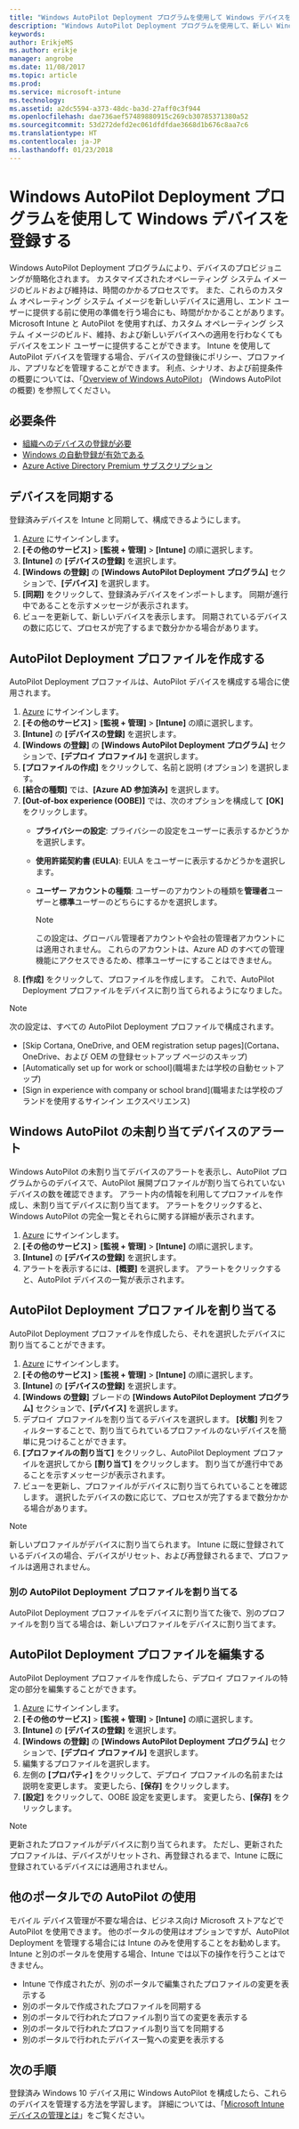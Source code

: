 ```yaml
---
title: "Windows AutoPilot Deployment プログラムを使用して Windows デバイスを登録する"
description: "Windows AutoPilot Deployment プログラムを使用して、新しい Windows 10 デバイスを登録する方法について説明します。"
keywords: 
author: ErikjeMS
ms.author: erikje
manager: angrobe
ms.date: 11/08/2017
ms.topic: article
ms.prod: 
ms.service: microsoft-intune
ms.technology: 
ms.assetid: a2dc5594-a373-48dc-ba3d-27aff0c3f944
ms.openlocfilehash: dae736aef57489880915c269cb30785371380a52
ms.sourcegitcommit: 53d272defd2ec061dfdfdae3668d1b676c8aa7c6
ms.translationtype: HT
ms.contentlocale: ja-JP
ms.lasthandoff: 01/23/2018
---
```

# <a name="enroll-windows-devices-using-windows-autopilot-deployment-program"></a>Windows AutoPilot Deployment プログラムを使用して Windows デバイスを登録する
Windows AutoPilot Deployment プログラムにより、デバイスのプロビジョニングが簡略化されます。 カスタマイズされたオペレーティング システム イメージのビルドおよび維持は、時間のかかるプロセスです。 また、これらのカスタム オペレーティング システム イメージを新しいデバイスに適用し、エンド ユーザーに提供する前に使用の準備を行う場合にも、時間がかかることがあります。 Microsoft Intune と AutoPilot を使用すれば、カスタム オペレーティング システム イメージのビルド、維持、および新しいデバイスへの適用を行わなくてもデバイスをエンド ユーザーに提供することができます。 Intune を使用して AutoPilot デバイスを管理する場合、デバイスの登録後にポリシー、プロファイル、アプリなどを管理することができます。 利点、シナリオ、および前提条件の概要については、「[Overview of Windows AutoPilot](https://docs.microsoft.com/windows/deployment/windows-10-auto-pilot)」 (Windows AutoPilot の概要) を参照してください。

## <a name="prerequisites"></a>必要条件
- [組織へのデバイスの登録が必要](https://docs.microsoft.com/en-us/windows/deployment/windows-autopilot/windows-10-autopilot#device-registration-and-oobe-customization)
- [Windows の自動登録が有効である](https://docs.microsoft.com/intune-classic/deploy-use/set-up-windows-device-management-with-microsoft-intune#enable-windows-10-automatic-enrollment)
- [Azure Active Directory Premium サブスクリプション](https://docs.microsoft.com/azure/active-directory/active-directory-get-started-premium) <!--&#40;[trial subscription](http://go.microsoft.com/fwlink/?LinkID=816845)&#41;-->

## <a name="synchronize-devices"></a>デバイスを同期する
登録済みデバイスを Intune と同期して、構成できるようにします。

1. [Azure](https://portal.azure.com/) にサインインします。
2. **[その他のサービス]** > **[監視 + 管理]** > **[Intune]** の順に選択します。
3. **[Intune]** の **[デバイスの登録]** を選択します。
4. **[Windows の登録]** の **[Windows AutoPilot Deployment プログラム]** セクションで、**[デバイス]** を選択します。
5. **[同期]** をクリックして、登録済みデバイスをインポートします。 同期が進行中であることを示すメッセージが表示されます。
6. ビューを更新して、新しいデバイスを表示します。 同期されているデバイスの数に応じて、プロセスが完了するまで数分かかる場合があります。  

## <a name="create-an-autopilot-deployment-profile"></a>AutoPilot Deployment プロファイルを作成する
AutoPilot Deployment プロファイルは、AutoPilot デバイスを構成する場合に使用されます。
1. [Azure](https://portal.azure.com/) にサインインします。 
2. **[その他のサービス]** > **[監視 + 管理]** > **[Intune]** の順に選択します。
3. **[Intune]** の **[デバイスの登録]** を選択します。
4. **[Windows の登録]** の **[Windows AutoPilot Deployment プログラム]** セクションで、**[デプロイ プロファイル]** を選択します。
5. **[プロファイルの作成]** をクリックして、名前と説明 (オプション) を選択します。 
6. **[結合の種類]** では、**[Azure AD 参加済み]** を選択します。
7. **[Out-of-box experience (OOBE)]** では、次のオプションを構成して **[OK]** をクリックします。 
   - **プライバシーの設定**: プライバシーの設定をユーザーに表示するかどうかを選択します。 
   - **使用許諾契約書 (EULA)**: EULA をユーザーに表示するかどうかを選択します。
   - **ユーザー アカウントの種類**: ユーザーのアカウントの種類を**管理者**ユーザーと**標準**ユーザーのどちらにするかを選択します。

     > [!Note]    
     > この設定は、グローバル管理者アカウントや会社の管理者アカウントには適用されません。 これらのアカウントは、Azure AD のすべての管理機能にアクセスできるため、標準ユーザーにすることはできません。
8. **[作成]** をクリックして、プロファイルを作成します。 これで、AutoPilot Deployment プロファイルをデバイスに割り当てられるようになりました。
     
> [!Note]    
> 次の設定は、すべての AutoPilot Deployment プロファイルで構成されます。
> - [Skip Cortana, OneDrive, and OEM registration setup pages]\(Cortana、OneDrive、および OEM の登録セットアップ ページのスキップ\)
> - [Automatically set up for work or school]\(職場または学校の自動セットアップ\)
> - [Sign in experience with company or school brand]\(職場または学校のブランドを使用するサインイン エクスペリエンス\)    

## <a name="alerts-for-windows-autopilot-unassigned-devices-----163236---"></a>Windows AutoPilot の未割り当てデバイスのアラート <!-- 163236 -->
Windows AutoPilot の未割り当てデバイスのアラートを表示し、AutoPilot プログラムからのデバイスで、AutoPilot 展開プロファイルが割り当てられていないデバイスの数を確認できます。 アラート内の情報を利用してプロファイルを作成し、未割り当てデバイスに割り当てます。 アラートをクリックすると、Windows AutoPilot の完全一覧とそれらに関する詳細が表示されます。 
1. [Azure](https://portal.azure.com/) にサインインします。 
2. **[その他のサービス]** > **[監視 + 管理]** > **[Intune]** の順に選択します。
3. **[Intune]** の **[デバイスの登録]** を選択します。
4. アラートを表示するには、**[概要]** を選択します。 アラートをクリックすると、AutoPilot デバイスの一覧が表示されます。  

## <a name="assign-an-autopilot-deployment-profile"></a>AutoPilot Deployment プロファイルを割り当てる
AutoPilot Deployment プロファイルを作成したら、それを選択したデバイスに割り当てることができます。

1. [Azure](https://portal.azure.com/) にサインインします。 
2. **[その他のサービス]** > **[監視 + 管理]** > **[Intune]** の順に選択します。
3. **[Intune]** の **[デバイスの登録]** を選択します。
4. **[Windows の登録]** ブレードの **[Windows AutoPilot Deployment プログラム]** セクションで、**[デバイス]** を選択します。
5. デプロイ プロファイルを割り当てるデバイスを選択します。 **[状態]** 列をフィルターすることで、割り当てられているプロファイルのないデバイスを簡単に見つけることができます。 
6. **[プロファイルの割り当て]** をクリックし、AutoPilot Deployment プロファイルを選択してから **[割り当て]** をクリックします。 割り当てが進行中であることを示すメッセージが表示されます。
7. ビューを更新し、プロファイルがデバイスに割り当てられていることを確認します。 選択したデバイスの数に応じて、プロセスが完了するまで数分かかる場合があります。 

> [!Note]
> 新しいプロファイルがデバイスに割り当てられます。 Intune に既に登録されているデバイスの場合、デバイスがリセット、および再登録されるまで、プロファイルは適用されません。

### <a name="assign-a-different-autopilot-deployment-profile"></a>別の AutoPilot Deployment プロファイルを割り当てる
AutoPilot Deployment プロファイルをデバイスに割り当てた後で、別のプロファイルを割り当てる場合は、新しいプロファイルをデバイスに割り当てます。  

## <a name="edit-an-autopilot-deployment-profile"></a>AutoPilot Deployment プロファイルを編集する 
AutoPilot Deployment プロファイルを作成したら、デプロイ プロファイルの特定の部分を編集することができます。   
1. [Azure](https://portal.azure.com/) にサインインします。 
2. **[その他のサービス]** > **[監視 + 管理]** > **[Intune]** の順に選択します。
3. **[Intune]** の **[デバイスの登録]** を選択します。
4. **[Windows の登録]** の **[Windows AutoPilot Deployment プログラム]** セクションで、**[デプロイ プロファイル]** を選択します。 
5. 編集するプロファイルを選択します。 
6. 左側の **[プロパティ]** をクリックして、デプロイ プロファイルの名前または説明を変更します。 変更したら、**[保存]** をクリックします。 
7. **[設定]** をクリックして、OOBE 設定を変更します。 変更したら、**[保存]** をクリックします。 

> [!NOTE]
> 更新されたプロファイルがデバイスに割り当てられます。 ただし、更新されたプロファイルは、デバイスがリセットされ、再登録されるまで、Intune に既に登録されているデバイスには適用されません。 

## <a name="using-autopilot-in-other-portals"></a>他のポータルでの AutoPilot の使用
モバイル デバイス管理が不要な場合は、ビジネス向け Microsoft ストアなどで AutoPilot を使用できます。 他のポータルの使用はオプションですが、AutoPilot Deployment を管理する場合には Intune のみを使用することをお勧めします。 Intune と別のポータルを使用する場合、Intune では以下の操作を行うことはできません。
- Intune で作成されたが、別のポータルで編集されたプロファイルの変更を表示する
- 別のポータルで作成されたプロファイルを同期する
- 別のポータルで行われたプロファイル割り当ての変更を表示する
- 別のポータルで行われたプロファイル割り当てを同期する
- 別のポータルで行われたデバイス一覧への変更を表示する

## <a name="next-steps"></a>次の手順
登録済み Windows 10 デバイス用に Windows AutoPilot を構成したら、これらのデバイスを管理する方法を学習します。 詳細については、「[Microsoft Intune デバイスの管理とは](https://docs.microsoft.com/intune/device-management)」をご覧ください。